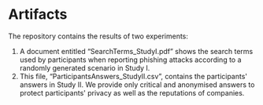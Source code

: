 # Artifacts

The repository contains the results of two experiments:

1. A document entitled “SearchTerms_StudyI.pdf”  shows the search terms used by participants when reporting phishing attacks according to a randomly generated scenario in Study I. 
2. This file, “ParticipantsAnswers_StudyII.csv”, contains the participants' answers in Study II. We provide only critical and anonymised answers to protect participants' privacy as well as the reputations of companies.
